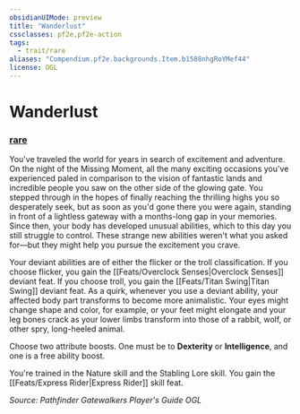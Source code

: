 ```yaml
---
obsidianUIMode: preview
title: "Wanderlust"
cssclasses: pf2e,pf2e-action
tags:
  - trait/rare
aliases: "Compendium.pf2e.backgrounds.Item.b1588nhgRoYMef44"
license: OGL
---
```

# Wanderlust

### [rare](rare "Rare Rarity Trait")






You've traveled the world for years in search of excitement and adventure. On the night of the Missing Moment, all the many exciting occasions you've experienced paled in comparison to the vision of fantastic lands and incredible people you saw on the other side of the glowing gate. You stepped through in the hopes of finally reaching the thrilling highs you so desperately seek, but as soon as you'd gone there you were again, standing in front of a lightless gateway with a months-long gap in your memories. Since then, your body has developed unusual abilities, which to this day you still struggle to control. These strange new abilities weren't what you asked for—but they might help you pursue the excitement you crave.

Your deviant abilities are of either the flicker or the troll classification. If you choose flicker, you gain the [[Feats/Overclock Senses|Overclock Senses]] deviant feat. If you choose troll, you gain the [[Feats/Titan Swing|Titan Swing]] deviant feat. As a quirk, whenever you use a deviant ability, your affected body part transforms to become more animalistic. Your eyes might change shape and color, for example, or your feet might elongate and your leg bones crack as your lower limbs transform into those of a rabbit, wolf, or other spry, long-heeled animal.

Choose two attribute boosts. One must be to **Dexterity** or **Intelligence**, and one is a free ability boost.

You're trained in the Nature skill and the Stabling Lore skill. You gain the [[Feats/Express Rider|Express Rider]] skill feat.

*Source: Pathfinder Gatewalkers Player's Guide*
*OGL*
